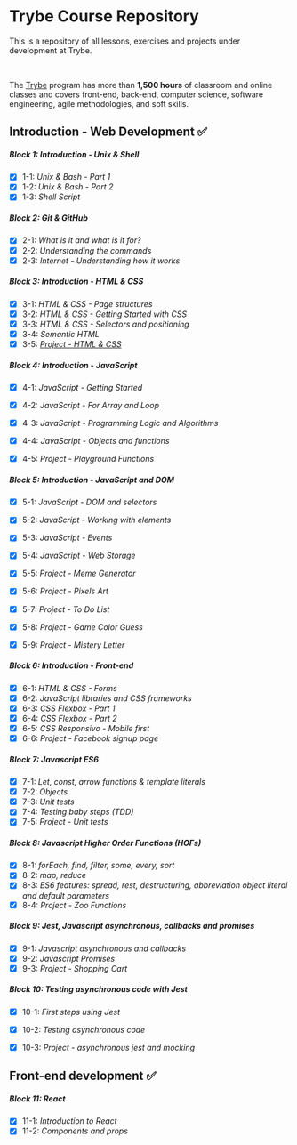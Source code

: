 # Trybe Course Repository 
 This is a repository of all lessons, exercises and projects under development at Trybe.
 
<br>

The [Trybe](https://www.betrybe.com/) program has more than **1,500 hours** of classroom and online classes and covers front-end, back-end, computer science, software engineering, agile methodologies, and soft skills.


## Introduction - Web Development :white_check_mark:


##### Block 1: Introduction - Unix & Shell 
- [x] 1-1: *Unix & Bash - Part 1*
- [x] 1-2: *Unix & Bash - Part 2*
- [x] 1-3: *Shell Script*

##### Block 2: Git & GitHub 
- [x] 2-1: *What is it and what is it for?*
- [x] 2-2: *Understanding the commands*
- [x] 2-3: *Internet - Understanding how it works*

##### Block 3: Introduction - HTML & CSS
- [x] 3-1: *HTML & CSS - Page structures*
- [x] 3-2: *HTML & CSS - Getting Started with CSS*
- [x] 3-3: *HTML & CSS - Selectors and positioning*
- [x] 3-4: *Semantic HTML*
- [x] 3-5: *[Project - HTML & CSS](https://github.com/andrejaques/AndreJaques-Website)*

##### Block 4: Introduction - JavaScript
- [x] 4-1: *JavaScript - Getting Started*
- [x] 4-2: *JavaScript - For Array and Loop*
- [x] 4-3: *JavaScript - Programming Logic and Algorithms*
- [x] 4-4: *JavaScript - Objects and functions*
- [x] 4-5: *Project - Playground Functions*


##### Block 5: Introduction - JavaScript and DOM
- [x] 5-1: *JavaScript - DOM and selectors*
- [x] 5-2: *JavaScript - Working with elements*
- [x] 5-3: *JavaScript - Events*
- [x] 5-4: *JavaScript - Web Storage*
- [x] 5-5: *Project - Meme Generator*
- [x] 5-6: *Project - Pixels Art*
- [x] 5-7: *Project - To Do List*
- [x] 5-8: *Project - Game Color Guess*
- [x] 5-9: *Project - Mistery Letter*


##### Block 6: Introduction - Front-end
- [x] 6-1: *HTML & CSS - Forms*
- [x] 6-2: *JavaScript libraries and CSS frameworks*
- [x] 6-3: *CSS Flexbox - Part 1*
- [x] 6-4: *CSS Flexbox - Part 2*
- [x] 6-5: *CSS Responsivo - Mobile first*
- [x] 6-6: *Project - Facebook signup page*

##### Block 7: Javascript ES6
- [x] 7-1: *Let, const, arrow functions & template literals*
- [x] 7-2: *Objects*
- [x] 7-3: *Unit tests*
- [x] 7-4: *Testing baby steps (TDD)*
- [x] 7-5: *Project - Unit tests*

##### Block 8: Javascript Higher Order Functions (HOFs)
- [x] 8-1: *forEach, find, filter, some, every, sort*
- [x] 8-2: *map, reduce*
- [x] 8-3: *ES6 features: spread, rest, destructuring, abbreviation object literal and default parameters*
- [x] 8-4: *Project - Zoo Functions*

##### Block 9: Jest, Javascript asynchronous, callbacks and promises
- [x] 9-1: *Javascript asynchronous and callbacks*
- [x] 9-2: *Javascript Promises*
- [x] 9-3: *Project - Shopping Cart*

##### Block 10: Testing asynchronous code with Jest
- [x] 10-1: *First steps using Jest*
- [x] 10-2: *Testing asynchronous code*
- [x] 10-3: *Project - asynchronous jest and mocking*


## Front-end development :white_check_mark:


##### Block 11: React
- [x] 11-1: *Introduction to React*
- [x] 11-2: *Components and props*